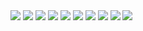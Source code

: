<img src="paper/Final_Project_page-0001.jpg"/>
<img src="paper/Final_Project_page-0002.jpg"/>
<img src="paper/Final_Project_page-0003.jpg"/>
<img src="paper/Final_Project_page-0004.jpg"/>
<img src="paper/Final_Project_page-0005.jpg"/>
<img src="paper/Final_Project_page-0006.jpg"/>
<img src="paper/Final_Project_page-0007.jpg"/>
<img src="paper/Final_Project_page-0008.jpg"/>
<img src="paper/Final_Project_page-0009.jpg"/>
<img src="paper/Final_Project_page-0010.jpg"/>
